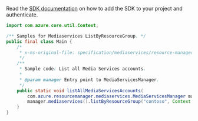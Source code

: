 Read the [SDK documentation](https://github.com/Azure/azure-sdk-for-java/blob/azure-resourcemanager-mediaservices_1.1.0-beta.3/sdk/mediaservices/azure-resourcemanager-mediaservices/README.md) on how to add the SDK to your project and authenticate.

```java
import com.azure.core.util.Context;

/** Samples for Mediaservices ListByResourceGroup. */
public final class Main {
    /*
     * x-ms-original-file: specification/mediaservices/resource-manager/Microsoft.Media/stable/2021-06-01/examples/accounts-list-all-accounts.json
     */
    /**
     * Sample code: List all Media Services accounts.
     *
     * @param manager Entry point to MediaServicesManager.
     */
    public static void listAllMediaServicesAccounts(
        com.azure.resourcemanager.mediaservices.MediaServicesManager manager) {
        manager.mediaservices().listByResourceGroup("contoso", Context.NONE);
    }
}
```
